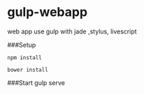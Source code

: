 gulp-webapp
===========

web app use gulp with jade ,stylus, livescript

###Setup 

    npm install

    bower install

###Start
    gulp serve
